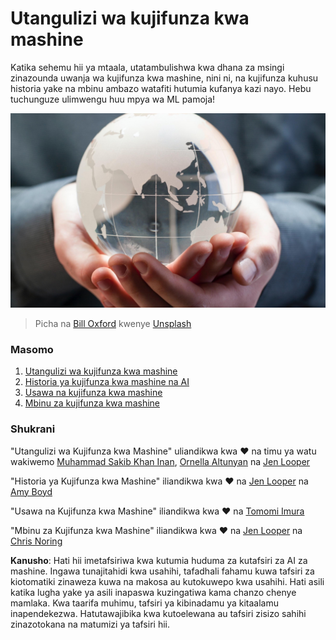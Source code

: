 # Utangulizi wa kujifunza kwa mashine

Katika sehemu hii ya mtaala, utatambulishwa kwa dhana za msingi zinazounda uwanja wa kujifunza kwa mashine, nini ni, na kujifunza kuhusu historia yake na mbinu ambazo watafiti hutumia kufanya kazi nayo. Hebu tuchunguze ulimwengu huu mpya wa ML pamoja!

![globe](../../../translated_images/globe.59f26379ceb40428672b4d9a568044618a2bf6292ecd53a5c481b90e3fa805eb.sw.jpg)
> Picha na <a href="https://unsplash.com/@bill_oxford?utm_source=unsplash&utm_medium=referral&utm_content=creditCopyText">Bill Oxford</a> kwenye <a href="https://unsplash.com/s/photos/globe?utm_source=unsplash&utm_medium=referral&utm_content=creditCopyText">Unsplash</a>
  
### Masomo

1. [Utangulizi wa kujifunza kwa mashine](1-intro-to-ML/README.md)
1. [Historia ya kujifunza kwa mashine na AI](2-history-of-ML/README.md)
1. [Usawa na kujifunza kwa mashine](3-fairness/README.md)
1. [Mbinu za kujifunza kwa mashine](4-techniques-of-ML/README.md)
### Shukrani

"Utangulizi wa Kujifunza kwa Mashine" uliandikwa kwa ♥️ na timu ya watu wakiwemo [Muhammad Sakib Khan Inan](https://twitter.com/Sakibinan), [Ornella Altunyan](https://twitter.com/ornelladotcom) na [Jen Looper](https://twitter.com/jenlooper)

"Historia ya Kujifunza kwa Mashine" iliandikwa kwa ♥️ na [Jen Looper](https://twitter.com/jenlooper) na [Amy Boyd](https://twitter.com/AmyKateNicho)

"Usawa na Kujifunza kwa Mashine" iliandikwa kwa ♥️ na [Tomomi Imura](https://twitter.com/girliemac) 

"Mbinu za Kujifunza kwa Mashine" iliandikwa kwa ♥️ na [Jen Looper](https://twitter.com/jenlooper) na [Chris Noring](https://twitter.com/softchris)

**Kanusho**:
Hati hii imetafsiriwa kwa kutumia huduma za kutafsiri za AI za mashine. Ingawa tunajitahidi kwa usahihi, tafadhali fahamu kuwa tafsiri za kiotomatiki zinaweza kuwa na makosa au kutokuwepo kwa usahihi. Hati asili katika lugha yake ya asili inapaswa kuzingatiwa kama chanzo chenye mamlaka. Kwa taarifa muhimu, tafsiri ya kibinadamu ya kitaalamu inapendekezwa. Hatutawajibika kwa kutoelewana au tafsiri zisizo sahihi zinazotokana na matumizi ya tafsiri hii.